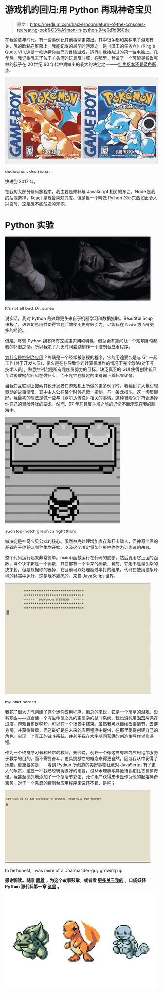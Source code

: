 # 游戏机的回归:用 Python 再现神奇宝贝

> 原文：<https://medium.com/hackernoon/return-of-the-consoles-recreating-pok%C3%A9mon-in-python-94e0d7d860de>

在我的童年时代，有一些事例比其他事例更突出。其中很多都和某种电子游戏有关，我的脸粘在屏幕上。我能记得的最早的游戏之一是《国王的任务六》(King's Quest VI ),这是一款选择你自己的冒险游戏，运行在我接触过的第一台电脑上。几年后，我记得我去了位于羊头湾的玩具反斗城，在那里，我做了一个可能是布鲁克林的孩子在 20 世纪 90 年代中期做出的最大的决定之一——[红色版本还是蓝色版本](https://en.wikipedia.org/wiki/Pok%C3%A9mon_Red_and_Blue)。

![](img/22f7a939e017a78b2f497a0415d2c3d6.png)

decisions… decisions…

快进到 2017 年。

在我的大部分编码旅程中，我主要是修补与 JavaScript 相关的东西。Node 是我的后端选择，React 是我最喜欢的库。但是当一个叫做 Python 的小东西如此令人兴奋时，这是我不能忽视的知识。

# Python 实验

![](img/9676b4fd4d8554ab7fa3bc597c42f016.png)

It’s not all bad, Dr. Jones

说实话，我对 Python 的兴趣更多来自于机器学习和数据抓取。Beautiful Soup 棒极了，语言的易用性使得它在后端使用更有吸引力，尽管我在 Node 方面有更多的经验。

但是，尽管 Python 拥有所有这些更实用的特性，但总会有空间让一个短项目勾起我的怀旧之情。所以我花了几天时间尝试制作一个控制台应用程序。

[为什么是控制台应用](http://introtopython.org/terminal_apps.html#Why-write-terminal-apps?)？终端是一个经常被忽视的程序，它的用途要么是与 Git 一起工作(对于开发人员)，要么是在你导致你的计算机爆炸的情况下完全忽略(对于非技术人员)。熟悉控制台是所有程序员努力的目标，缺乏真正的 GUI 使得创建者只关注他或她的代码在做什么，而不是它在特定的浏览器上看起来如何。

当我在互联网上搜索其他开发者在游戏机上所做的更多例子时，我看到了大量幻想驱动的故事情节，其中主人公在某个时候抓起一把剑，与一条龙搏斗。这一切都很好。我最初的想法是做一些与《塞尔达传说》相关的事情。这种冒险似乎符合选择你自己的冒险游戏的要求。然而，97 年玩具反斗城之旅的记忆不断浮现在我的脑海中。

![](img/7de61826cf8091bee259cbc0557939b6.png)

such top-notch graphics right there

做决定是神奇宝贝公式的核心。虽然林克处理增加库存和打击敌人，但神奇宝贝的基础在于你将从哪种生物开始，以及这个决定将如何影响你作为训练者的未来。

整个代码运行起来非常简单。main()函数运行在代码的底部，然后调用它上面的函数。每个决策都是一个函数，其底部有一个未来的函数。目前，它还不是最复杂的决策树，但是根据你的选择，它目前可以处理超过半打的结果。代码在使用虚拟环境的终端中运行，这是我不熟悉的，来自 JavaScript 世界。

![](img/7ef71ea3df26031b7cd6360661f69fb6.png)

my start screen

我花了很大力气创建了这个迷你应用程序，但总的来说，它是一个简单的游戏。没有职业——这会使一个有生命值之类的更复杂的战斗系统。我也没有用[泡菜](https://pythontips.com/2013/08/02/what-is-pickle-in-python/)来保存进度。游戏目前足够短，可以在一个场景中结束。虽然我可以继续故事情节，去健身房，并获得徽章，但这最好是在未来的应用程序中提供，在那里我将创建自己的角色，实现一个真正的战斗系统，并利用我在大学期间获得的创造性写作辅修课程。

作为一个终身学习者和经常的教师，我会说，创建一个像这样有趣的应用程序服务于教学的目的，而不需要奋斗。更具挑战性的概念来得更自然，因为我从中获得了乐趣。更重要的是——看到 Python 所创造的美好事物让我对 JavaScript 有了更大的欣赏，这是一种我已经玩得很好的语言，但从未理解与其他语言相比它有多奇怪。我甚至高兴地添加了一个复活节彩蛋，允许用户获得皮卡丘作为他的起始神奇宝贝。对于一个愚蠢的控制台应用程序来说还不错，是吧？

![](img/d28db8987207ff13787dfac07c7dbb2c.png)

to be honest, I was more of a Charmander-guy growing up

**感谢阅读。随意** [**跟着**](/@jc.haines19/) **，为这个故事鼓掌，或者看** [**更多关于我的**](http://jonathanhaines.me) **。口袋妖怪 Python 源代码第一章** [**这里**](https://github.com/joncancode/console-adventure) **。**

![](img/0aa22807ffb35f34ca2e221732ff23d3.png)